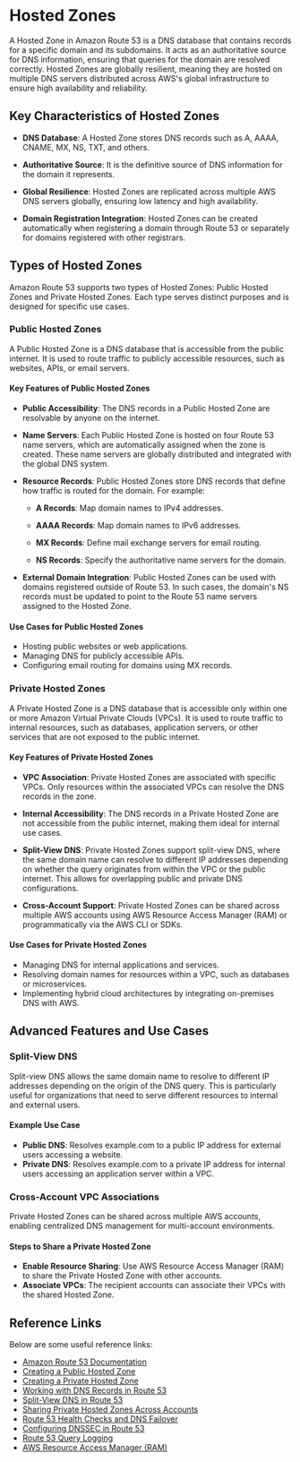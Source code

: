 # Hosted Zones

A Hosted Zone in Amazon Route 53 is a DNS database that contains records for a specific domain and its subdomains. It acts as an authoritative source for DNS information, ensuring that queries for the domain are resolved correctly. Hosted Zones are globally resilient, meaning they are hosted on multiple DNS servers distributed across AWS's global infrastructure to ensure high availability and reliability.

## Key Characteristics of Hosted Zones

- **DNS Database**: A Hosted Zone stores DNS records such as A, AAAA, CNAME, MX, NS, TXT, and others.

- **Authoritative Source**: It is the definitive source of DNS information for the domain it represents.

- **Global Resilience**: Hosted Zones are replicated across multiple AWS DNS servers globally, ensuring low latency and high availability.

- **Domain Registration Integration**: Hosted Zones can be created automatically when registering a domain through Route 53 or separately for domains registered with other registrars.

## Types of Hosted Zones

Amazon Route 53 supports two types of Hosted Zones: Public Hosted Zones and Private Hosted Zones. Each type serves distinct purposes and is designed for specific use cases.

### Public Hosted Zones

A Public Hosted Zone is a DNS database that is accessible from the public internet. It is used to route traffic to publicly accessible resources, such as websites, APIs, or email servers.

#### Key Features of Public Hosted Zones

- **Public Accessibility**: The DNS records in a Public Hosted Zone are resolvable by anyone on the internet.

- **Name Servers**: Each Public Hosted Zone is hosted on four Route 53 name servers, which are automatically assigned when the zone is created. These name servers are globally distributed and integrated with the global DNS system.

- **Resource Records**: Public Hosted Zones store DNS records that define how traffic is routed for the domain. For example:

  - **A Records**: Map domain names to IPv4 addresses.

  - **AAAA Records**: Map domain names to IPv6 addresses.

  - **MX Records**: Define mail exchange servers for email routing.

  - **NS Records**: Specify the authoritative name servers for the domain.

- **External Domain Integration**: Public Hosted Zones can be used with domains registered outside of Route 53. In such cases, the domain's NS records must be updated to point to the Route 53 name servers assigned to the Hosted Zone.

#### Use Cases for Public Hosted Zones

- Hosting public websites or web applications.
- Managing DNS for publicly accessible APIs.
- Configuring email routing for domains using MX records.

### Private Hosted Zones

A Private Hosted Zone is a DNS database that is accessible only within one or more Amazon Virtual Private Clouds (VPCs). It is used to route traffic to internal resources, such as databases, application servers, or other services that are not exposed to the public internet.

#### Key Features of Private Hosted Zones

- **VPC Association**: Private Hosted Zones are associated with specific VPCs. Only resources within the associated VPCs can resolve the DNS records in the zone.

- **Internal Accessibility**: The DNS records in a Private Hosted Zone are not accessible from the public internet, making them ideal for internal use cases.

- **Split-View DNS**: Private Hosted Zones support split-view DNS, where the same domain name can resolve to different IP addresses depending on whether the query originates from within the VPC or the public internet. This allows for overlapping public and private DNS configurations.

- **Cross-Account Support**: Private Hosted Zones can be shared across multiple AWS accounts using AWS Resource Access Manager (RAM) or programmatically via the AWS CLI or SDKs.

#### Use Cases for Private Hosted Zones

- Managing DNS for internal applications and services.
- Resolving domain names for resources within a VPC, such as databases or microservices.
- Implementing hybrid cloud architectures by integrating on-premises DNS with AWS.

## Advanced Features and Use Cases

### Split-View DNS

Split-view DNS allows the same domain name to resolve to different IP addresses depending on the origin of the DNS query. This is particularly useful for organizations that need to serve different resources to internal and external users.

#### Example Use Case

- **Public DNS**: Resolves example.com to a public IP address for external users accessing a website.
- **Private DNS**: Resolves example.com to a private IP address for internal users accessing an application server within a VPC.

### Cross-Account VPC Associations

Private Hosted Zones can be shared across multiple AWS accounts, enabling centralized DNS management for multi-account environments.

#### Steps to Share a Private Hosted Zone

- **Enable Resource Sharing**: Use AWS Resource Access Manager (RAM) to share the Private Hosted Zone with other accounts.
- **Associate VPCs**: The recipient accounts can associate their VPCs with the shared Hosted Zone.

## Reference Links

Below are some useful reference links:

- [Amazon Route 53 Documentation](https://docs.aws.amazon.com/route53/)
- [Creating a Public Hosted Zone](https://docs.aws.amazon.com/route53/latest/DeveloperGuide/CreatingHostedZone.html)
- [Creating a Private Hosted Zone](https://docs.aws.amazon.com/route53/latest/DeveloperGuide/hosted-zones-private.html)
- [Working with DNS Records in Route 53](https://docs.aws.amazon.com/route53/latest/DeveloperGuide/resource-record-sets.html)
- [Split-View DNS in Route 53](https://docs.aws.amazon.com/route53/latest/DeveloperGuide/hosted-zones-private.html#split-view-dns)
- [Sharing Private Hosted Zones Across Accounts](https://docs.aws.amazon.com/route53/latest/DeveloperGuide/hosted-zones-private-share.html)
- [Route 53 Health Checks and DNS Failover](https://docs.aws.amazon.com/route53/latest/DeveloperGuide/dns-failover.html)
- [Configuring DNSSEC in Route 53](https://docs.aws.amazon.com/route53/latest/DeveloperGuide/dns-configuring-dnssec.html)
- [Route 53 Query Logging](https://docs.aws.amazon.com/route53/latest/DeveloperGuide/query-logs.html)
- [AWS Resource Access Manager (RAM)](https://docs.aws.amazon.com/ram/latest/userguide/what-is.html)
